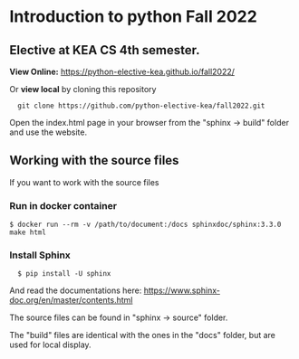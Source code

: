 # Introduction to python Fall 2022

## Elective at KEA CS 4th semester.

**View Online:** https://python-elective-kea.github.io/fall2022/

Or **view local** by cloning this repository

````
  git clone https://github.com/python-elective-kea/fall2022.git
````
Open the index.html page in your browser from the "sphinx -> build" folder and use the website.


## Working with the source files

If you want to work with the source files

### Run in docker container

````
$ docker run --rm -v /path/to/document:/docs sphinxdoc/sphinx:3.3.0 make html
````

### Install Sphinx

````
  $ pip install -U sphinx
````

And read the documentations here: https://www.sphinx-doc.org/en/master/contents.html  

The source files can be found in "sphinx -> source" folder.

The "build" files are identical with the ones in the "docs" folder, but are used for local display.


